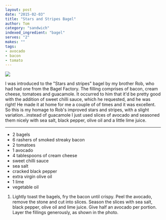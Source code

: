 ```yaml
---
layout: post
date: "2015-02-03"
title: "Stars and Stripes Bagel"
author: Tom
category: "sandwich"
indexed_ingredient: "bagel"
serves: "2"
makes: ""
tags:
- avocado
- bacon
- tomato
---
```

<img src="https://s3.eu-west-2.amazonaws.com/grubdaily/stars_and_stripes_bagel.jpg" />

I was introduced to the "Stars and stripes" bagel by my brother Rob, who had had one from the Bagel Factory. The filling comprises of bacon, cream cheese, tomatoes and guacamole. It occurred to him that it'd be pretty good with the addition of sweet chilli sauce, which he requested, and he was right! He made it at home for me a couple of of times and it was excellent. So this is my homage to Rob's improved stars and stripes, with a slight variation...instead of guacamole I just used slices of avocado and seasoned them nicely with sea salt, black pepper, olive oil and a little lime juice.

---
* 2 bagels
* 6 rashers of smoked streaky bacon
* 2 tomatoes
* 1 avocado
* 4 tablespoons of cream cheese
* sweet chilli sauce
* sea salt
* cracked black pepper
* extra virgin olive oil
* 1 lime
* vegetable oil

1. Lightly toast the bagels, fry the bacon until crispy. Peel the avocado, remove the stone and cut into slices. Season the slices with sea salt, black pepper, olive oil and lime juice. Give half an avocado per portion. Layer the fillings generously, as shown in the photo.
